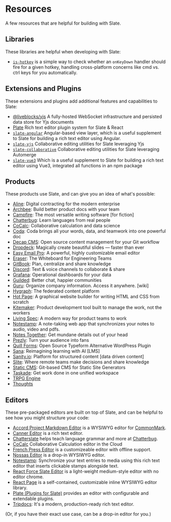 # Resources

A few resources that are helpful for building with Slate.

## Libraries

These libraries are helpful when developing with Slate:

- [`is-hotkey`](https://github.com/ianstormtaylor/is-hotkey) is a simple way to check whether an `onKeyDown` handler
  should fire for a given hotkey, handling cross-platform concerns like cmd vs. ctrl keys for you automatically.

## Extensions and Plugins

These extensions and plugins add additional features and capabilities to Slate:

- [@liveblocks/yjs](https://liveblocks.io/docs/api-reference/liveblocks-yjs) A fully-hosted WebSocket infrastructure and
  persisted data store for Yjs documents
- [Plate](https://github.com/udecode/plate) Rich text editor plugin system for Slate & React
- [`slate-angular`](https://github.com/worktile/slate-angular) Angular-based view layer, which is a useful supplement to
  Slate for building a rich text editor using Angular.
- [`slate-yjs`](https://github.com/BitPhinix/slate-yjs/) Collaborative editing utilities for Slate leveraging Yjs
- [`slate-collaborative`](https://github.com/cudr/slate-collaborative) Collaborative editing utilities for Slate
  leveraging Automerge
- [`slate-vue3`](https://github.com/Guan-Erjia/slate-vue3) Which is a useful supplement to
  Slate for building a rich text editor using Vue3, integrated all functions in an npm package

## Products

These products use Slate, and can give you an idea of what's possible:

- [Aline](https://www.aline.co/): Digital contracting for the modern enterprise
- [Archbee](https://archbee.io/): Build better product docs with your team
- [Campfire](https://www.campfirewriting.com/): The most versatile writing software [for fiction]
- [Chatterbug](https://chatterbug.com/): Learn languages from real people
- [CoCalc](https://cocalc.com/): Collaborative calculation and data science
- [Coda](https://coda.io/): Coda brings all your words, data, and teamwork into one powerful doc
- [Decap CMS](https://decapcms.org/): Open source content management for your Git workflow
- [Dropdeck](https://www.dropdeck.com/): Magically create beautiful slides — faster than ever
- [Easy Email Pro](https://www.easyemail.pro/): A powerful, highly customizable email editor
- [Eraser](https://www.tryeraser.com/): The Whiteboard for Engineering Teams
- [GitBook](https://www.gitbook.com/): Plan, centralize and share knowledge
- [Discord](https://discord.com/): Text & voice channels to collaborate & share
- [Grafana](https://grafana.com/): Operational dashboards for your data
- [Guilded](https://www.guilded.gg/): Better chat, happier communities
- [Guru](https://www.getguru.com/): Organize company information. Access it anywhere. [wiki]
- [Hygraph](https://hygraph.com/): The federated content platform
- [Hot Page](https://hot.page/): A graphical website builder for writing HTML and CSS from scratch
- [Kitemaker](https://kitemaker.co/): Product development tool built to manage the work, not the workers
- [Living Spec](https://livingspec.com/): A modern way for product teams to work
- [Notestamp](https://notestamp.com): A note-taking web app that synchronizes your notes to audio, video and pdfs.
- [Notes Together](https://notestogether.hominidsoftware.com/): Get mundane details out of your head
- [Prezly](https://www.prezly.com/): Turn your audience into fans
- [Quill Forms](https://demo.quillforms.com/): Open Source Typeform Alternative WordPress Plugin
- [Sana](https://www.sanalabs.com): Reimagining learning with AI [LMS]
- [Sanity.io](https://www.sanity.io/): Platform for structured content [data driven content]
- [Slite](https://slite.com/): Where remote teams make decisions and share knowledge
- [Static CMS](https://www.staticcms.org/): Git-based CMS for Static Site Generators
- [Taskade](https://www.taskade.com/): Get work done in one unified workspace
- [TRPG Engine](https://trpg.moonrailgun.com/)
- [Thoughts](https://thoughts.teambition.com/)

## Editors

These pre-packaged editors are built on top of Slate, and can be helpful to see how you might structure your code:

- [Accord Project Markdown Editor](https://github.com/accordproject/web-components) is a WYSIWYG editor
  for [CommonMark](https://commonmark.org/).
- [Canner Editor](https://github.com/Canner/canner-slate-editor) is a rich text editor.
- [Chatterslate](https://github.com/chatterbugapp/chatterslate) helps teach language grammar and more
  at [Chatterbug](https://chatterbug.com).
- [CoCalc](https://github.com/sagemathinc/cocalc/) Collaborative Calculation editor in the Cloud
- [French Press Editor](https://github.com/roast-cms/french-press-editor) is a customizeable editor with offline
  support.
- [Nossas Editor](http://slate-editor.bonde.org/) is a drop-in WYSIWYG editor.
- [Notestamp](https://github.com/fortyoneplustwo/notestamp-editor-react): Synchronize your text entries to media using this rich text editor that inserts clickable stamps alongside text.
- [React Force Slate Editor](https://github.com/nareshbhatia/react-force/tree/master/packages/slate-editor) is a
  light-weight medium-style editor with no editor chrome.
- [React Page](https://github.com/react-page/react-page) is a self-contained, customizable inline WYSIWYG editor
  library.
- [Plate (Plugins for Slate)](https://github.com/udecode/plate) provides an editor with configurable and
  extendable plugins.
- [Tripdocs](https://github.com/ctripcorp/tripdocs): It's a modern, production-ready rich text editor.

\(Or, if you have their exact use case, can be a drop-in editor for you.\)
